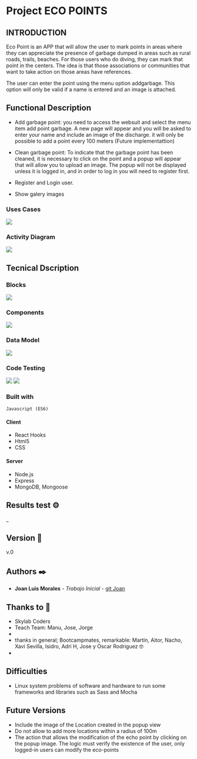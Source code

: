 # Project ECO POINTS


## INTRODUCTION

Eco Point is an APP that will allow the user to mark points in areas where they can appreciate the presence of garbage dumped in areas such as rural roads, trails, beaches. For those users who do diving, they can mark that point in the centers. The idea is that those associations or communities that want to take action on those areas have references.

The user can enter the point using the menu option addgarbage. This option will only be valid if a name is entered and an image is attached.


## Functional Description
* Add garbage point: you need to access the websuit and select the menu item add point garbage. A new page will appear and you will be asked to enter your name and     include an image of the discharge. it will only be possible to add a point every 100 meters (Future implementattion)

* Clean garbage point: To indicate that the garbage point has been cleaned, it is necessary to click on the point and a popup will appear that will allow you to        upload an image. The popup will not be displayed unless it is logged in, and in order to log in you will need to register first.
* Register and Login user.
* Show galery images

### Uses Cases
![](eco-points-docs/images/UseCases.png)

### Activity Diagram
![](eco-points-docs/images/Activity-Diagram.png)

## Tecnical Dscription

### Blocks
![](eco-points-docs/images/Block-Diagram.png)
### Components
![](eco-points-docs/images/componets.png)
### Data Model
![](eco-points-docs/images/Model-Data.png)
### Code Testing
![](eco-points-docs/images/EcoPoint-Test-App.png)
![](eco-points-docs/images/EcoPoint-Test-Api.png)
### Built with
    Javascript (ES6)
#### Client

+ React Hooks
+ Html5
+ CSS

#### Server
+ Node.js
+ Express
+ MongoDB, Mongoose

## Results test ⚙️

_


## Version 📌
v.0


## Authors ✒️

* **Joan Luis Morales** - *Trabajo Inicial* - [git Joan](https://github.com/joan)

## Thanks to 🎁

* Skylab Coders
* Teach Team: Manu, Jose, Jorge 
* 
* thanks in general; Bootcampmates, remarkable: Martín, Aitor, Nacho,  Xavi Sevilla, Isidro, Adri H, Jose y Oscar Rodriguez  🤓
* 
## Difficulties
* Linux system problems of software and hardware to run some frameworks and libraries such as Sass and  Mocha

## Future Versions
* Include the image of the Location created in the popup view
* Do not allow to add more locations within a radius of 100m
* The action that allows the modification of the echo point by clicking on the popup image. The logic must verify the existence of the user,
 only logged-in users can modify the eco-points



